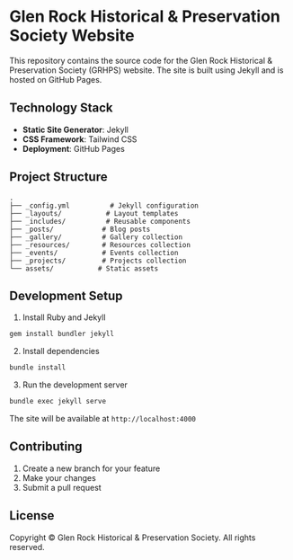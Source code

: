 # Glen Rock Historical & Preservation Society Website

This repository contains the source code for the Glen Rock Historical & Preservation Society (GRHPS) website. The site is built using Jekyll and is hosted on GitHub Pages.

## Technology Stack

- **Static Site Generator**: Jekyll
- **CSS Framework**: Tailwind CSS
- **Deployment**: GitHub Pages

## Project Structure

```
.
├── _config.yml          # Jekyll configuration
├── _layouts/           # Layout templates
├── _includes/          # Reusable components
├── _posts/            # Blog posts
├── _gallery/          # Gallery collection
├── _resources/        # Resources collection
├── _events/           # Events collection
├── _projects/         # Projects collection
└── assets/           # Static assets
```

## Development Setup

1. Install Ruby and Jekyll
```bash
gem install bundler jekyll
```

2. Install dependencies
```bash
bundle install
```

3. Run the development server
```bash
bundle exec jekyll serve
```

The site will be available at `http://localhost:4000`

## Contributing

1. Create a new branch for your feature
2. Make your changes
3. Submit a pull request

## License

Copyright © Glen Rock Historical & Preservation Society. All rights reserved.